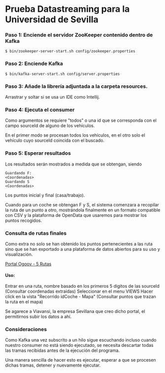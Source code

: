 # Prueba Datastreaming para la Universidad de Sevilla

### Paso 1: Enciende el servidor ZooKeeper contenido dentro de Kafka
```
$ bin/zookeeper-server-start.sh config/zookeeper.properties
```

### Paso 2: Enciende Kafka
```
$ bin/kafka-server-start.sh config/server.properties
```

### Paso 3: Añade la librería adjuntada a la carpeta resources.

Arrastrar y soltar si se usa un IDE como Intellij.

### Paso 4: Ejecuta el consumer
 
Como argumentos se requiere "todos" o una id que se corresponda con el campo sourceId de alguno de los vehículos.

En el primer modo se procesan todos los vehículos, en el otro solo el vehículo cuyo sourceId coincida con el buscado.

### Paso 5: Esperar resultados

Los resultados serán mostrados a medida que se obtengan, siendo

```
Guardando F:
<Coordenadas>
Guardando S
<Coordenadas>
```

Los puntos inicial y final (casa/trabajo).

Cuando para un coche se obtengan F y S, el sistema comenzara a recopilar la ruta de un punto a otro, mostrándola finalmente en un formato compatible con CSV y la plataforma de OpenData que usaremos para mostrar los puntos recogidos.

### Consulta de rutas finales

Como extra no solo se han obtenido los puntos pertenecientes a las ruta sino que se han exportado a una plataforma de datos abiertos para su uso y visualización.

[Portal Ogoov - 5 Rutas](http://demo.ogoov.com/en/dataset/?id=rutas)

#### Uso:
Entrar en una ruta, nombre basado en los primeros 5 digitos de las sourceId
(Consultar coordenadas extraidas)
Seleccionar en el menu VIEWS
Hacer click en la vista "Recorrido idCoche - Mapa"
(Consultar puntos que trazan la ruta en el mapa)

Se agarece a Viavansi, la empresa Sevillana que creo dicho portal, el permitirnos subir los datos a ahí. 

### Consideraciones

Como Kafka una vez subscrito a un hilo sigue escuchando incluso cuando nuestro consumer no está siendo ejecutado, se necesita descartar todas las tramas recibidas antes de la ejecución del programa.

Una manera sencilla de hacer esto es ejecutar, esperar a que se procesen dichas tramas, detener y nuevamente ejecutar.


